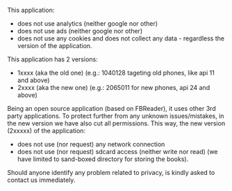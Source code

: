 This application:
- does not use analytics (neither google nor other)
- does not use ads (neither google nor other)
- does not use any cookies
and does not collect any data - regardless the version of the application.

This application has 2 versions: 
- 1xxxx (aka the old one) (e.g.: 1040128 tageting old phones, like api 11 and above)
- 2xxxx (aka the new one) (e.g.: 2065011 for new phones, api 24 and above)

Being an open source application (based on FBReader), it uses other 3rd party applications.
To protect further from any unknown issues/mistakes, in the new version we have also cut all permissions.
This way, the new version (2xxxxx) of the application:
- does not use (nor request) any network connection
- does not use (nor request) sdcard access (neither write nor read) (we have limited to sand-boxed directory for storing the books).

Should anyone identify any problem related to privacy, is kindly asked to contact us immediately.

